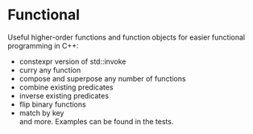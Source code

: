 # Functional
Useful higher-order functions and function objects for easier functional programming in C++:  
 - constexpr version of std::invoke   
 - curry any function  
 - compose and superpose any number of functions  
 - combine existing predicates
 - inverse existing predicates
 - flip binary functions
 - match by key  
and more. Examples can be found in the tests.
